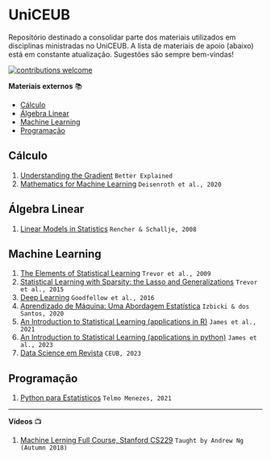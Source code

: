 
<!-- omit in toc -->
# UniCEUB

Repositório destinado a consolidar parte dos materiais utilizados em disciplinas ministradas no UniCEUB.
A lista de materiais de apoio (abaixo) está em constante atualização. Sugestões são sempre bem-vindas!

[![contributions welcome](https://img.shields.io/badge/contributions-welcome-brightgreen.svg?style=flat)](./CONTRIBUTING.md)

**Materiais externos** :books:

- [Cálculo](#cálculo)
- [Álgebra Linear](#álgebra-linear)
- [Machine Learning](#machine-learning)
- [Programação](#programação)

## Cálculo
1. [Understanding the Gradient](https://betterexplained.com/articles/vector-calculus-understanding-the-gradient/#:~:text=The%20gradient%20is%20a%20fancy,no%20single%20direction%20of%20increase) `Better Explained`
2. [Mathematics for Machine Learning](https://mml-book.github.io/) `Deisenroth et al., 2020`

## Álgebra Linear
1. [Linear Models in Statistics](https://rikhtehgaran.iut.ac.ir/sites/rikhtehgaran.iut.ac.ir/files/files_course/linear_models_in_statistics_2nd_ed_rencher_2008_2p_0.pdf) `Rencher & Schallje, 2008`

## Machine Learning
1. [The Elements of Statistical Learning](https://d1wqtxts1xzle7.cloudfront.net/31156736/10.1.1.158.8831.pdf?1366444917=&response-content-disposition=inline%3B+filename%3DThe_elements_of_statistical_learning_dat.pdf&Expires=1692383392&Signature=JmWUGAuWYSCQfHkLWmee~vxsHQoMy9yDQeZMzDppVd8KdGUT2OQkMtpOXCpuT1WPMzbu5HZrPkVlwIx2IIfBmZOOi4WiiFDnllxYb7OcamQqbU07pvuoi1AT9R7sBecYMgGd~GvixC5QVMG9BMhgNJjn5rjPHKzxwY6tAn~7h9kbU3O9XsAT8o27D8waMV5aKJqBsrvbf9iDC-f0OAEu-pNa-gfC0JXkRewhEVrTeGvfSR0rSaYSSGW~W9OHldvkMQPzp0BIfPtAh1FxtvQ2ZDsAUPoJL8jv2KNqgwvg6zbho2xb9EPmt4RMnTejHPIPZ580PjZ7-DZr~tWegn6Cug__&Key-Pair-Id=APKAJLOHF5GGSLRBV4ZA) `Trevor et al., 2009`
2. [Statistical Learning with Sparsity: the Lasso and Generalizations](https://hastie.su.domains/StatLearnSparsity_files/SLS_corrected_1.4.16.pdf) `Trevor et al., 2015`
3. [Deep Learning](https://www.deeplearningbook.org/) `Goodfellow et al., 2016`
4. [Aprendizado de Máquina: Uma Abordagem Estatística](http://www.rizbicki.ufscar.br/AME.pdf) `Izbicki & dos Santos, 2020`
5. [An Introduction to Statistical Learning (applications in R)](https://hastie.su.domains/ISLR2/ISLRv2_website.pdf) `James et al., 2021`
6. [An Introduction to Statistical Learning (applications in python)](https://hastie.su.domains/ISLP/ISLP_website.pdf) `James et al., 2023`
7. [Data Science em Revista](https://repositorio.uniceub.br/jspui/handle/prefix/16691) `CEUB, 2023`

## Programação
1. [Python para Estatísticos](https://tmfilho.github.io/pyestbook/intro.html) `Telmo Menezes, 2021`

---

**Vídeos** :tv:

1. [Machine Lerning Full Course, Stanford CS229](https://www.youtube.com/playlist?list=PLoROMvodv4rMiGQp3WXShtMGgzqpfVfbU) `Taught by Andrew Ng (Autumn 2018)`
